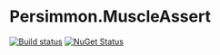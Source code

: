 # Persimmon.MuscleAssert

[![Build status](https://ci.appveyor.com/api/projects/status/cipxc9yeck2qtguo/branch/master?svg=true)](https://ci.appveyor.com/project/pocketberserker/persimmon-assertion/branch/master)
[![NuGet Status](http://img.shields.io/nuget/v/Persimmon.Assertion.svg?style=flat)](https://www.nuget.org/packages/Persimmon.Assertion/)

